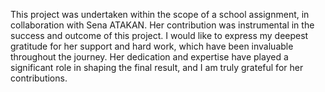 This project was undertaken within the scope of a school assignment, in collaboration with Sena ATAKAN. Her contribution was instrumental in the success and outcome of this project. I would like to express my deepest gratitude for her support and hard work, which have been invaluable throughout the journey. Her dedication and expertise have played a significant role in shaping the final result, and I am truly grateful for her contributions.